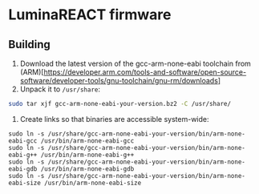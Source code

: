 # LuminaREACT firmware

## Building

1. Download the latest version of the gcc-arm-none-eabi toolchain from (ARM)[https://developer.arm.com/tools-and-software/open-source-software/developer-tools/gnu-toolchain/gnu-rm/downloads]
2. Unpack it to `/usr/share`:

```bash
sudo tar xjf gcc-arm-none-eabi-your-version.bz2 -C /usr/share/
```

1. Create links so that binaries are accessible system-wide:

```
sudo ln -s /usr/share/gcc-arm-none-eabi-your-version/bin/arm-none-eabi-gcc /usr/bin/arm-none-eabi-gcc 
sudo ln -s /usr/share/gcc-arm-none-eabi-your-version/bin/arm-none-eabi-g++ /usr/bin/arm-none-eabi-g++
sudo ln -s /usr/share/gcc-arm-none-eabi-your-version/bin/arm-none-eabi-gdb /usr/bin/arm-none-eabi-gdb
sudo ln -s /usr/share/gcc-arm-none-eabi-your-version/bin/arm-none-eabi-size /usr/bin/arm-none-eabi-size
```